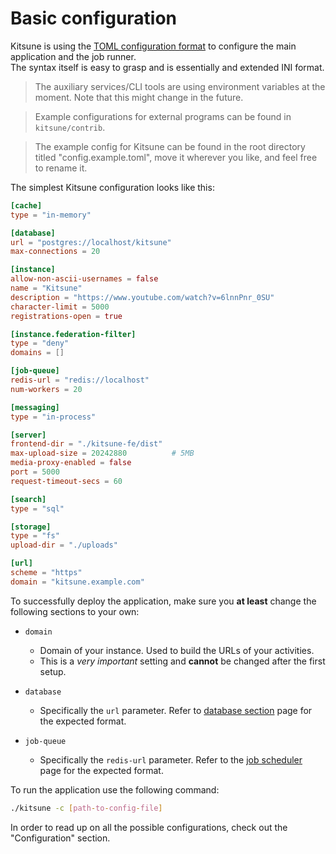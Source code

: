 # Basic configuration

Kitsune is using the [TOML configuration format](https://toml.io) to configure the main application and the job runner.  
The syntax itself is easy to grasp and is essentially and extended INI format.

> The auxiliary services/CLI tools are using environment variables at the moment.
> Note that this might change in the future.

> Example configurations for external programs can be found in `kitsune/contrib`.

> The example config for Kitsune can be found in the root directory titled "config.example.toml", move it wherever you like, and feel free to rename it.

The simplest Kitsune configuration looks like this:

```toml
[cache]
type = "in-memory"

[database]
url = "postgres://localhost/kitsune"
max-connections = 20

[instance]
allow-non-ascii-usernames = false
name = "Kitsune"
description = "https://www.youtube.com/watch?v=6lnnPnr_0SU"
character-limit = 5000
registrations-open = true

[instance.federation-filter]
type = "deny"
domains = []

[job-queue]
redis-url = "redis://localhost"
num-workers = 20

[messaging]
type = "in-process"

[server]
frontend-dir = "./kitsune-fe/dist"
max-upload-size = 20242880          # 5MB
media-proxy-enabled = false
port = 5000
request-timeout-secs = 60

[search]
type = "sql"

[storage]
type = "fs"
upload-dir = "./uploads"

[url]
scheme = "https"
domain = "kitsune.example.com"
```

To successfully deploy the application, make sure you **at least** change the following sections to your own:

- `domain`

  - Domain of your instance. Used to build the URLs of your activities.
  - This is a _very important_ setting and **cannot** be changed after the first setup.

- `database`

  - Specifically the `url` parameter. Refer to [database section](../configuring/database) page for the expected format.

- `job-queue`

  - Specifically the `redis-url` parameter. Refer to the [job scheduler](../configuring/job-scheduler) page for the expected format.

To run the application use the following command:

```bash
./kitsune -c [path-to-config-file]
```

In order to read up on all the possible configurations, check out the "Configuration" section.
